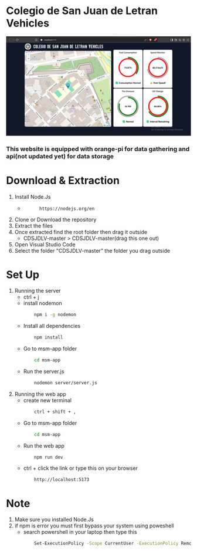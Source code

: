 # Colegio de San Juan de Letran Vehicles

![cdDemo](./msm-app/src/components/dashboard/images/screenDemo.png)

### This website is equipped with orange-pi for data gathering and api(not updated yet) for data storage

# Download & Extraction

1. Install Node.Js 
    * ```bash
            https://nodejs.org/en
        ```
2. Clone or Download the repository
3. Extract the files
4. Once extracted find the root folder then drag it outside
    * CDSJDLV-master > CDSJDLV-master(drag this one out)
5. Open Visual Studio Code
6. Select the folder "CDSJDLV-master" the folder you drag outside


# Set Up
1. Running the server
    * ctrl + j
    * install nodemon
        ```bash
            npm i -g nodemon
        ```
    * Install all dependencies
        ```bash
            npm install
        ```
    * Go to msm-app folder
        ```bash
            cd msm-app
        ```
    * Run the server.js
        ```bash
            nodemon server/server.js
        ``` 
2. Running the web app
    * create new terminal 
        ```bash 
            ctrl + shift + ,
        ```
    * Go to msm-app folder
        ```bash
            cd msm-app
        ```
    * Run the web app
        ```bash
            npm run dev
        ```
    * ctrl + click the link or type this on your browser
        ```bash
            http://localhost:5173
        ```

# Note
1. Make sure you installed Node.Js
2. if npm is error you must first bypass your system using poweshell
    * search powershell in your laptop then type this
        ```bash
            Set-ExecutionPolicy -Scope CurrentUser -ExecutionPolicy RemoteSigned
        ```




